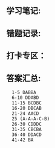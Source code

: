 
## 学习笔记:

## 错题记录:



## 打卡专区：


## 答案汇总:

```
  1-5 DABBA
  6-10 DDABD
  11-15 BCDBC
  16-20 DBCAB
  21-24 AACD 
  25 (A-A-A-C-B)
  26-30 CDDDC
  31-35 CBCBA
  36-40 DDACD
  41-42 BA


